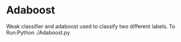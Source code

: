 # Adaboost
Weak classifier and adaboost used to classify two different labels.
To Run:Python ./Adaboost.py
